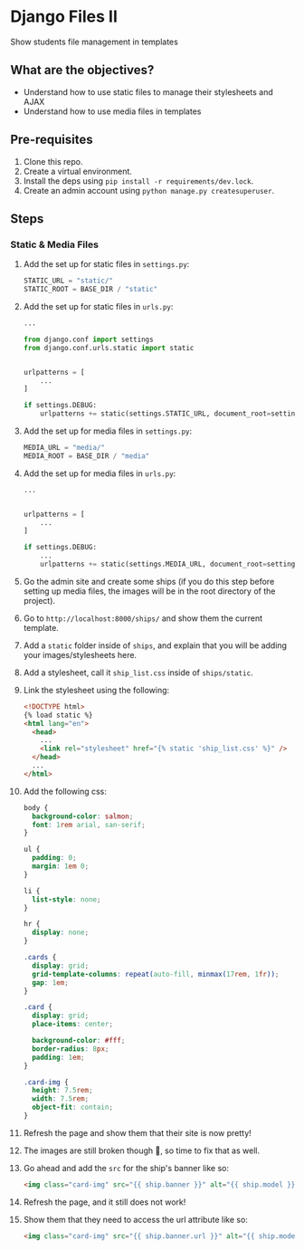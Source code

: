# Django Files II

Show students file management in templates

## What are the objectives?

- Understand how to use static files to manage their stylesheets and AJAX
- Understand how to use media files in templates

## Pre-requisites

1. Clone this repo.
2. Create a virtual environment.
3. Install the deps using `pip install -r requirements/dev.lock`.
4. Create an admin account using `python manage.py createsuperuser`.

## Steps

### Static & Media Files

1. Add the set up for static files in `settings.py`:

   ```python
   STATIC_URL = "static/"
   STATIC_ROOT = BASE_DIR / "static"
   ```

2. Add the set up for static files in `urls.py`:

   ```python
   ...

   from django.conf import settings
   from django.conf.urls.static import static


   urlpatterns = [
       ...
   ]

   if settings.DEBUG:
       urlpatterns += static(settings.STATIC_URL, document_root=settings.STATIC_ROOT)
   ```

3. Add the set up for media files in `settings.py`:

   ```python
   MEDIA_URL = "media/"
   MEDIA_ROOT = BASE_DIR / "media"
   ```

4. Add the set up for media files in `urls.py`:

   ```python
   ...


   urlpatterns = [
       ...
   ]

   if settings.DEBUG:
       ...
       urlpatterns += static(settings.MEDIA_URL, document_root=settings.MEDIA_ROOT)
   ```

5. Go the admin site and create some ships (if you do this step before setting up media files, the images will be in the root directory of the project).
6. Go to `http://localhost:8000/ships/` and show them the current template.
7. Add a `static` folder inside of `ships`, and explain that you will be adding your images/stylesheets here.
8. Add a stylesheet, call it `ship_list.css` inside of `ships/static`.
9. Link the stylesheet using the following:

   ```html
   <!DOCTYPE html>
   {% load static %}
   <html lang="en">
     <head>
       ...
       <link rel="stylesheet" href="{% static 'ship_list.css' %}" />
     </head>
     ...
   </html>
   ```

10. Add the following css:

    ```css
    body {
      background-color: salmon;
      font: 1rem arial, san-serif;
    }

    ul {
      padding: 0;
      margin: 1em 0;
    }

    li {
      list-style: none;
    }

    hr {
      display: none;
    }

    .cards {
      display: grid;
      grid-template-columns: repeat(auto-fill, minmax(17rem, 1fr));
      gap: 1em;
    }

    .card {
      display: grid;
      place-items: center;

      background-color: #fff;
      border-radius: 8px;
      padding: 1em;
    }

    .card-img {
      height: 7.5rem;
      width: 7.5rem;
      object-fit: contain;
    }
    ```

11. Refresh the page and show them that their site is now pretty!
12. The images are still broken though 🙁, so time to fix that as well.
13. Go ahead and add the `src` for the ship's banner like so:

    ```html
    <img class="card-img" src="{{ ship.banner }}" alt="{{ ship.model }}" />
    ```

14. Refresh the page, and it still does not work!
15. Show them that they need to access the url attribute like so:

    ```html
    <img class="card-img" src="{{ ship.banner.url }}" alt="{{ ship.model }}" />
    ```
